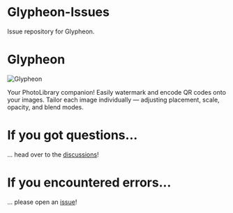 # Glypheon-Issues
Issue repository for Glypheon.

# Glypheon

![Glypheon](https://glypheon.app/logo.png)

Your PhotoLibrary companion!
Easily watermark and encode QR codes onto your images.
Tailor each image individually — adjusting placement, scale, opacity, and blend modes.

# If you got questions...
... head over to the [discussions](https://github.com/VibeBear/Glypheon-Issues/discussions)!

# If you encountered errors...
... please open an [issue](https://github.com/VibeBear/Glypheon-Issues/issues)!
